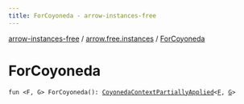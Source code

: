 ```yaml
---
title: ForCoyoneda - arrow-instances-free
---
```


[arrow-instances-free](../index.html) / [arrow.free.instances](index.html) / [ForCoyoneda](./-for-coyoneda.html)

# ForCoyoneda

`fun <F, G> ForCoyoneda(): `[`CoyonedaContextPartiallyApplied`](-coyoneda-context-partially-applied/index.html)`<`[`F`](-for-coyoneda.html#F)`, `[`G`](-for-coyoneda.html#G)`>`